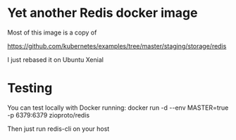 # Yet another Redis docker image

Most of this image is a copy of

https://github.com/kubernetes/examples/tree/master/staging/storage/redis

I just rebased it on Ubuntu Xenial

# Testing

You can test locally with Docker running:
docker run -d --env MASTER=true -p 6379:6379 zioproto/redis

Then just run redis-cli on your host
